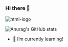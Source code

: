 ### Hi there 👋

<img src="https://img.shields.io/badge/matrix-000000?style=for-the-badge&logo=Matrix&logoColor=white" alt="html-logo"/>

![Anurag's GitHub stats](https://github-readme-stats.vercel.app/api?username=Brasil69&hide=contribs,prs)

- 🌱 I’m currently learning!
